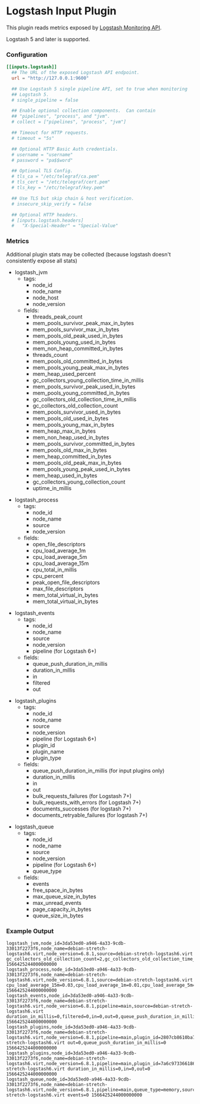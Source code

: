 # Logstash Input Plugin

This plugin reads metrics exposed by
[Logstash Monitoring API](https://www.elastic.co/guide/en/logstash/current/monitoring-logstash.html).

Logstash 5 and later is supported.

### Configuration

```toml
[[inputs.logstash]]
  ## The URL of the exposed Logstash API endpoint.
  url = "http://127.0.0.1:9600"

  ## Use Logstash 5 single pipeline API, set to true when monitoring
  ## Logstash 5.
  # single_pipeline = false

  ## Enable optional collection components.  Can contain
  ## "pipelines", "process", and "jvm".
  # collect = ["pipelines", "process", "jvm"]

  ## Timeout for HTTP requests.
  # timeout = "5s"

  ## Optional HTTP Basic Auth credentials.
  # username = "username"
  # password = "pa$$word"

  ## Optional TLS Config.
  # tls_ca = "/etc/telegraf/ca.pem"
  # tls_cert = "/etc/telegraf/cert.pem"
  # tls_key = "/etc/telegraf/key.pem"

  ## Use TLS but skip chain & host verification.
  # insecure_skip_verify = false

  ## Optional HTTP headers.
  # [inputs.logstash.headers]
  #   "X-Special-Header" = "Special-Value"
```

### Metrics

Additional plugin stats may be collected (because logstash doesn't consistently expose all stats)

- logstash_jvm
  - tags:
    - node_id
    - node_name
    - node_host
    - node_version
  - fields:
    - threads_peak_count
    - mem_pools_survivor_peak_max_in_bytes
    - mem_pools_survivor_max_in_bytes
    - mem_pools_old_peak_used_in_bytes
    - mem_pools_young_used_in_bytes
    - mem_non_heap_committed_in_bytes
    - threads_count
    - mem_pools_old_committed_in_bytes
    - mem_pools_young_peak_max_in_bytes
    - mem_heap_used_percent
    - gc_collectors_young_collection_time_in_millis
    - mem_pools_survivor_peak_used_in_bytes
    - mem_pools_young_committed_in_bytes
    - gc_collectors_old_collection_time_in_millis
    - gc_collectors_old_collection_count
    - mem_pools_survivor_used_in_bytes
    - mem_pools_old_used_in_bytes
    - mem_pools_young_max_in_bytes
    - mem_heap_max_in_bytes
    - mem_non_heap_used_in_bytes
    - mem_pools_survivor_committed_in_bytes
    - mem_pools_old_max_in_bytes
    - mem_heap_committed_in_bytes
    - mem_pools_old_peak_max_in_bytes
    - mem_pools_young_peak_used_in_bytes
    - mem_heap_used_in_bytes
    - gc_collectors_young_collection_count
    - uptime_in_millis

+ logstash_process
  - tags:
    - node_id
    - node_name
    - source
    - node_version
  - fields:
    - open_file_descriptors
    - cpu_load_average_1m
    - cpu_load_average_5m
    - cpu_load_average_15m
    - cpu_total_in_millis
    - cpu_percent
    - peak_open_file_descriptors
    - max_file_descriptors
    - mem_total_virtual_in_bytes
    - mem_total_virtual_in_bytes

- logstash_events
  - tags:
    - node_id
    - node_name
    - source
    - node_version
    - pipeline (for Logstash 6+)
  - fields:
    - queue_push_duration_in_millis
    - duration_in_millis
    - in
    - filtered
    - out

+ logstash_plugins
  - tags:
    - node_id
    - node_name
    - source
    - node_version
    - pipeline (for Logstash 6+)
    - plugin_id
    - plugin_name
    - plugin_type
  - fields:
    - queue_push_duration_in_millis (for input plugins only)
    - duration_in_millis
    - in
    - out
    - bulk_requests_failures (for Logstash 7+)
    - bulk_requests_with_errors (for Logstash 7+)
    - documents_successes (for logstash 7+)
    - documents_retryable_failures (for logstash 7+)

- logstash_queue
  - tags:
    - node_id
    - node_name
    - source
    - node_version
    - pipeline (for Logstash 6+)
    - queue_type
  - fields:
    - events
    - free_space_in_bytes
    - max_queue_size_in_bytes
    - max_unread_events
    - page_capacity_in_bytes
    - queue_size_in_bytes

### Example Output

```
logstash_jvm,node_id=3da53ed0-a946-4a33-9cdb-33013f2273f6,node_name=debian-stretch-logstash6.virt,node_version=6.8.1,source=debian-stretch-logstash6.virt gc_collectors_old_collection_count=2,gc_collectors_old_collection_time_in_millis=100,gc_collectors_young_collection_count=26,gc_collectors_young_collection_time_in_millis=1028,mem_heap_committed_in_bytes=1056309248,mem_heap_max_in_bytes=1056309248,mem_heap_used_in_bytes=207216328,mem_heap_used_percent=19,mem_non_heap_committed_in_bytes=160878592,mem_non_heap_used_in_bytes=140838184,mem_pools_old_committed_in_bytes=899284992,mem_pools_old_max_in_bytes=899284992,mem_pools_old_peak_max_in_bytes=899284992,mem_pools_old_peak_used_in_bytes=189468088,mem_pools_old_used_in_bytes=189468088,mem_pools_survivor_committed_in_bytes=17432576,mem_pools_survivor_max_in_bytes=17432576,mem_pools_survivor_peak_max_in_bytes=17432576,mem_pools_survivor_peak_used_in_bytes=17432576,mem_pools_survivor_used_in_bytes=12572640,mem_pools_young_committed_in_bytes=139591680,mem_pools_young_max_in_bytes=139591680,mem_pools_young_peak_max_in_bytes=139591680,mem_pools_young_peak_used_in_bytes=139591680,mem_pools_young_used_in_bytes=5175600,threads_count=20,threads_peak_count=24,uptime_in_millis=739089 1566425244000000000
logstash_process,node_id=3da53ed0-a946-4a33-9cdb-33013f2273f6,node_name=debian-stretch-logstash6.virt,node_version=6.8.1,source=debian-stretch-logstash6.virt cpu_load_average_15m=0.03,cpu_load_average_1m=0.01,cpu_load_average_5m=0.04,cpu_percent=0,cpu_total_in_millis=83230,max_file_descriptors=16384,mem_total_virtual_in_bytes=3689132032,open_file_descriptors=118,peak_open_file_descriptors=118 1566425244000000000
logstash_events,node_id=3da53ed0-a946-4a33-9cdb-33013f2273f6,node_name=debian-stretch-logstash6.virt,node_version=6.8.1,pipeline=main,source=debian-stretch-logstash6.virt duration_in_millis=0,filtered=0,in=0,out=0,queue_push_duration_in_millis=0 1566425244000000000
logstash_plugins,node_id=3da53ed0-a946-4a33-9cdb-33013f2273f6,node_name=debian-stretch-logstash6.virt,node_version=6.8.1,pipeline=main,plugin_id=2807cb8610ba7854efa9159814fcf44c3dda762b43bd088403b30d42c88e69ab,plugin_name=beats,plugin_type=input,source=debian-stretch-logstash6.virt out=0,queue_push_duration_in_millis=0 1566425244000000000
logstash_plugins,node_id=3da53ed0-a946-4a33-9cdb-33013f2273f6,node_name=debian-stretch-logstash6.virt,node_version=6.8.1,pipeline=main,plugin_id=7a6c973366186a695727c73935634a00bccd52fceedf30d0746983fce572d50c,plugin_name=file,plugin_type=output,source=debian-stretch-logstash6.virt duration_in_millis=0,in=0,out=0 1566425244000000000
logstash_queue,node_id=3da53ed0-a946-4a33-9cdb-33013f2273f6,node_name=debian-stretch-logstash6.virt,node_version=6.8.1,pipeline=main,queue_type=memory,source=debian-stretch-logstash6.virt events=0 1566425244000000000
```
